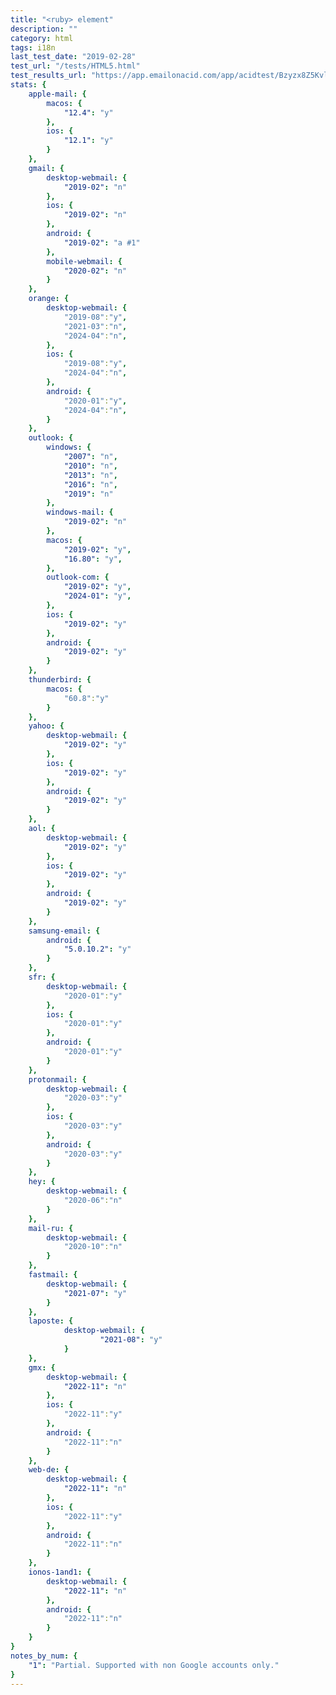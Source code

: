 ```yaml
---
title: "<ruby> element"
description: ""
category: html
tags: i18n
last_test_date: "2019-02-28"
test_url: "/tests/HTML5.html"
test_results_url: "https://app.emailonacid.com/app/acidtest/Bzyzx8Z5Kvlfib1Fw9Ted8xtPE26RcjPSdUobdUywgJVm/list"
stats: {
	apple-mail: {
		macos: {
			"12.4": "y"
		},
		ios: {
			"12.1": "y"
		}
	},
	gmail: {
		desktop-webmail: {
			"2019-02": "n"
		},
		ios: {
			"2019-02": "n"
		},
		android: {
			"2019-02": "a #1"
		},
        mobile-webmail: {
            "2020-02": "n"
        }
	},
	orange: {
		desktop-webmail: {
			"2019-08":"y",
            "2021-03":"n",
            "2024-04":"n",
		},
		ios: {
			"2019-08":"y",
            "2024-04":"n",
		},
		android: {
			"2020-01":"y",
            "2024-04":"n",
		}
	},
	outlook: {
		windows: {
			"2007": "n",
			"2010": "n",
			"2013": "n",
			"2016": "n",
			"2019": "n"
		},
		windows-mail: {
			"2019-02": "n"
		},
		macos: {
			"2019-02": "y",
			"16.80": "y",
		},
		outlook-com: {
			"2019-02": "y",
			"2024-01": "y",
		},
		ios: {
			"2019-02": "y"
		},
		android: {
			"2019-02": "y"
		}
	},
    thunderbird: {
        macos: {
            "60.8":"y"
        }
    },
	yahoo: {
		desktop-webmail: {
			"2019-02": "y"
		},
		ios: {
			"2019-02": "y"
		},
		android: {
			"2019-02": "y"
		}
	},
	aol: {
		desktop-webmail: {
			"2019-02": "y"
		},
		ios: {
			"2019-02": "y"
		},
		android: {
			"2019-02": "y"
		}
	},
	samsung-email: {
		android: {
			"5.0.10.2": "y"
		}
	},
    sfr: {
        desktop-webmail: {
            "2020-01":"y"
        },
        ios: {
            "2020-01":"y"
        },
        android: {
            "2020-01":"y"
        }
    },
    protonmail: {
        desktop-webmail: {
            "2020-03":"y"
        },
        ios: {
            "2020-03":"y"
        },
        android: {
            "2020-03":"y"
        }
    },
    hey: {
        desktop-webmail: {
            "2020-06":"n"
        }
    },
    mail-ru: {
        desktop-webmail: {
            "2020-10":"n"
        }
    },
	fastmail: {
		desktop-webmail: {
			"2021-07": "y"
		}
	},
	laposte: {
			desktop-webmail: {
					"2021-08": "y"
			}
	},
	gmx: {
		desktop-webmail: {
			"2022-11": "n"
		},
		ios: {
			"2022-11":"y"
		},
		android: {
			"2022-11":"n"
		}
	},
	web-de: {
		desktop-webmail: {
			"2022-11": "n"
		},
		ios: {
			"2022-11":"y"
		},
		android: {
			"2022-11":"n"
		}
	},
	ionos-1and1: {
		desktop-webmail: {
			"2022-11": "n"
		},
		android: {
			"2022-11":"n"
		}
	}
}
notes_by_num: {
	"1": "Partial. Supported with non Google accounts only."
}
---
```


